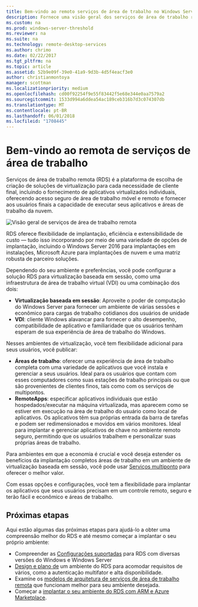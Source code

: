 ```yaml
---
title: Bem-vindo ao remoto serviços de área de trabalho no Windows Server 2016
description: Fornece uma visão geral dos serviços de área de trabalho remota
ms.custom: na
ms.prod: windows-server-threshold
ms.reviewer: na
ms.suite: na
ms.technology: remote-desktop-services
ms.author: chrimo
ms.date: 02/22/2017
ms.tgt_pltfrm: na
ms.topic: article
ms.assetid: 52b9e09f-39e0-41a9-9d3b-4d5f4eacf3e0
author: christianmontoya
manager: scottman
ms.localizationpriority: medium
ms.openlocfilehash: cd00f92254f9e55f83442f5e68e344e0aa7579a2
ms.sourcegitcommit: 1533d994a6ddea54ac189ceb316b7d3c074307db
ms.translationtype: MT
ms.contentlocale: pt-BR
ms.lasthandoff: 06/01/2018
ms.locfileid: "1708445"
---
```

# <a name="welcome-to-remote-desktop-services"></a>Bem-vindo ao remota de serviços de área de trabalho 

Serviços de área de trabalho remota (RDS) é a plataforma de escolha de criação de soluções de virtualização para cada necessidade de cliente final, incluindo o fornecimento de aplicativos virtualizados individuais, oferecendo acesso seguro de área de trabalho móvel e remoto e fornecer aos usuários finais a capacidade de executar seus aplicativos e áreas de trabalho da nuvem.

![Visão geral de serviços de área de trabalho remota](.\media\rds-overview.png)

RDS oferece flexibilidade de implantação, eficiência e extensibilidade de custo — tudo isso incorporando por meio de uma variedade de opções de implantação, incluindo o Windows Server 2016 para implantações em instalações, Microsoft Azure para implantações de nuvem e uma matriz robusta de parceiro soluções.

Dependendo do seu ambiente e preferências, você pode configurar a solução RDS para virtualização baseada em sessão, como uma infraestrutura de área de trabalho virtual (VDI) ou uma combinação dos dois:

- **Virtualização baseada em sessão**: Aproveite o poder de computação do Windows Server para fornecer um ambiente de várias sessões e econômico para cargas de trabalho cotidianos dos usuários de unidade
- **VDI**: cliente Windows alavancar para fornecer o alto desempenho, compatibilidade de aplicativo e familiaridade que os usuários tenham esperam de sua experiência de área de trabalho do Windows.

Nesses ambientes de virtualização, você tem flexibilidade adicional para seus usuários, você publicar:

- **Áreas de trabalho**: oferecer uma experiência de área de trabalho completa com uma variedade de aplicativos que você instala e gerenciar a seus usuários. Ideal para os usuários que contam com esses computadores como suas estações de trabalho principais ou que são provenientes de clientes finos, tais como com os serviços de multipontos.
- **RemoteApps**: especificar aplicativos individuais que estão hospedados/executar na máquina virtualizada, mas aparecem como se estiver em execução na área de trabalho do usuário como local de aplicativos. Os aplicativos têm sua próprias entrada da barra de tarefas e podem ser redimensionados e movidos em vários monitores. Ideal para implantar e gerenciar aplicativos de chave no ambiente remoto seguro, permitindo que os usuários trabalhem e personalizar suas próprias áreas de trabalho.

Para ambientes em que a economia é crucial e você deseja estender os benefícios da implantação completos áreas de trabalho em um ambiente de virtualização baseada em sessão, você pode usar [Serviços multiponto](../multipoint-services/multipoint-services.md) para oferecer o melhor valor. 

Com essas opções e configurações, você tem a flexibilidade para implantar os aplicativos que seus usuários precisam em um controle remoto, seguro e terão fácil e econômico e áreas de trabalho.

## <a name="next-steps"></a>Próximas etapas

Aqui estão algumas das próximas etapas para ajudá-lo a obter uma compreensão melhor do RDS e até mesmo começar a implantar o seu próprio ambiente:
-   Compreender as [Configurações suportadas](rds-supported-config.md) para RDS com diversas versões do Windows e Windows Server
-   [Design e plano de](rds-plan-and-design.md) um ambiente do RDS para acomodar requisitos de vários, como a autenticação multifator e alta disponibilidade.
-   Examine os [modelos de arquitetura de serviços de área de trabalho remota](desktop-hosting-logical-architecture.md) que funcionam melhor para seu ambiente desejada.
-   Começar a [implantar o seu ambiente do RDS com ARM e Azure Marketplace](rds-in-azure.md).
